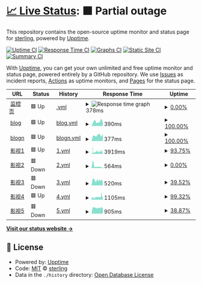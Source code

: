 # [📈 Live Status](https://mo.mrlin.me): <!--live status--> **🟧 Partial outage**

This repository contains the open-source uptime monitor and status page for [sterling](https://mo.mrlin.me), powered by [Upptime](https://github.com/upptime/upptime).

[![Uptime CI](https://github.com/lzh-zone/lin-uptime/workflows/Uptime%20CI/badge.svg)](https://github.com/lzh-zone/lin-uptime/actions?query=workflow%3A%22Uptime+CI%22)
[![Response Time CI](https://github.com/lzh-zone/lin-uptime/workflows/Response%20Time%20CI/badge.svg)](https://github.com/lzh-zone/lin-uptime/actions?query=workflow%3A%22Response+Time+CI%22)
[![Graphs CI](https://github.com/lzh-zone/lin-uptime/workflows/Graphs%20CI/badge.svg)](https://github.com/lzh-zone/lin-uptime/actions?query=workflow%3A%22Graphs+CI%22)
[![Static Site CI](https://github.com/lzh-zone/lin-uptime/workflows/Static%20Site%20CI/badge.svg)](https://github.com/lzh-zone/lin-uptime/actions?query=workflow%3A%22Static+Site+CI%22)
[![Summary CI](https://github.com/lzh-zone/lin-uptime/workflows/Summary%20CI/badge.svg)](https://github.com/lzh-zone/lin-uptime/actions?query=workflow%3A%22Summary+CI%22)

With [Upptime](https://upptime.js.org), you can get your own unlimited and free uptime monitor and status page, powered entirely by a GitHub repository. We use [Issues](https://github.com/lzh-zone/lin-uptime/issues) as incident reports, [Actions](https://github.com/lzh-zone/lin-uptime/actions) as uptime monitors, and [Pages](https://mo.mrlin.me) for the status page.

<!--start: status pages-->
<!-- This summary is generated by Upptime (https://github.com/upptime/upptime) -->
<!-- Do not edit this manually, your changes will be overwritten -->
<!-- prettier-ignore -->
| URL | Status | History | Response Time | Uptime |
| --- | ------ | ------- | ------------- | ------ |
| <img alt="" src="https://icons.duckduckgo.com/ip3/lzhnb.cf.ico" height="13"> [监控页](https://lzhnb.cf) | 🟩 Up | [.yml](https://github.com/lzh-zone/lin-uptime/commits/HEAD/history/.yml) | <details><summary><img alt="Response time graph" src="./graphs//response-time-week.png" height="20"> 378ms</summary><br><a href="https://mo.mrlin.me/history/"><img alt="Response time 1177" src="https://img.shields.io/endpoint?url=https%3A%2F%2Fraw.githubusercontent.com%2Flzh-zone%2Flin-uptime%2FHEAD%2Fapi%2F%2Fresponse-time.json"></a><br><a href="https://mo.mrlin.me/history/"><img alt="24-hour response time 287" src="https://img.shields.io/endpoint?url=https%3A%2F%2Fraw.githubusercontent.com%2Flzh-zone%2Flin-uptime%2FHEAD%2Fapi%2F%2Fresponse-time-day.json"></a><br><a href="https://mo.mrlin.me/history/"><img alt="7-day response time 378" src="https://img.shields.io/endpoint?url=https%3A%2F%2Fraw.githubusercontent.com%2Flzh-zone%2Flin-uptime%2FHEAD%2Fapi%2F%2Fresponse-time-week.json"></a><br><a href="https://mo.mrlin.me/history/"><img alt="30-day response time 352" src="https://img.shields.io/endpoint?url=https%3A%2F%2Fraw.githubusercontent.com%2Flzh-zone%2Flin-uptime%2FHEAD%2Fapi%2F%2Fresponse-time-month.json"></a><br><a href="https://mo.mrlin.me/history/"><img alt="1-year response time 1177" src="https://img.shields.io/endpoint?url=https%3A%2F%2Fraw.githubusercontent.com%2Flzh-zone%2Flin-uptime%2FHEAD%2Fapi%2F%2Fresponse-time-year.json"></a></details> | <details><summary><a href="https://mo.mrlin.me/history/">0.00%</a></summary><a href="https://mo.mrlin.me/history/"><img alt="All-time uptime 34.26%" src="https://img.shields.io/endpoint?url=https%3A%2F%2Fraw.githubusercontent.com%2Flzh-zone%2Flin-uptime%2FHEAD%2Fapi%2F%2Fuptime.json"></a><br><a href="https://mo.mrlin.me/history/"><img alt="24-hour uptime 0.00%" src="https://img.shields.io/endpoint?url=https%3A%2F%2Fraw.githubusercontent.com%2Flzh-zone%2Flin-uptime%2FHEAD%2Fapi%2F%2Fuptime-day.json"></a><br><a href="https://mo.mrlin.me/history/"><img alt="7-day uptime 0.00%" src="https://img.shields.io/endpoint?url=https%3A%2F%2Fraw.githubusercontent.com%2Flzh-zone%2Flin-uptime%2FHEAD%2Fapi%2F%2Fuptime-week.json"></a><br><a href="https://mo.mrlin.me/history/"><img alt="30-day uptime 18.71%" src="https://img.shields.io/endpoint?url=https%3A%2F%2Fraw.githubusercontent.com%2Flzh-zone%2Flin-uptime%2FHEAD%2Fapi%2F%2Fuptime-month.json"></a><br><a href="https://mo.mrlin.me/history/"><img alt="1-year uptime 34.26%" src="https://img.shields.io/endpoint?url=https%3A%2F%2Fraw.githubusercontent.com%2Flzh-zone%2Flin-uptime%2FHEAD%2Fapi%2F%2Fuptime-year.json"></a></details>
| <img alt="" src="https://icons.duckduckgo.com/ip3/blog.lzhnb.cf.ico" height="13"> [blog](https://blog.lzhnb.cf) | 🟩 Up | [blog.yml](https://github.com/lzh-zone/lin-uptime/commits/HEAD/history/blog.yml) | <details><summary><img alt="Response time graph" src="./graphs/blog/response-time-week.png" height="20"> 390ms</summary><br><a href="https://mo.mrlin.me/history/blog"><img alt="Response time 346" src="https://img.shields.io/endpoint?url=https%3A%2F%2Fraw.githubusercontent.com%2Flzh-zone%2Flin-uptime%2FHEAD%2Fapi%2Fblog%2Fresponse-time.json"></a><br><a href="https://mo.mrlin.me/history/blog"><img alt="24-hour response time 291" src="https://img.shields.io/endpoint?url=https%3A%2F%2Fraw.githubusercontent.com%2Flzh-zone%2Flin-uptime%2FHEAD%2Fapi%2Fblog%2Fresponse-time-day.json"></a><br><a href="https://mo.mrlin.me/history/blog"><img alt="7-day response time 390" src="https://img.shields.io/endpoint?url=https%3A%2F%2Fraw.githubusercontent.com%2Flzh-zone%2Flin-uptime%2FHEAD%2Fapi%2Fblog%2Fresponse-time-week.json"></a><br><a href="https://mo.mrlin.me/history/blog"><img alt="30-day response time 346" src="https://img.shields.io/endpoint?url=https%3A%2F%2Fraw.githubusercontent.com%2Flzh-zone%2Flin-uptime%2FHEAD%2Fapi%2Fblog%2Fresponse-time-month.json"></a><br><a href="https://mo.mrlin.me/history/blog"><img alt="1-year response time 346" src="https://img.shields.io/endpoint?url=https%3A%2F%2Fraw.githubusercontent.com%2Flzh-zone%2Flin-uptime%2FHEAD%2Fapi%2Fblog%2Fresponse-time-year.json"></a></details> | <details><summary><a href="https://mo.mrlin.me/history/blog">100.00%</a></summary><a href="https://mo.mrlin.me/history/blog"><img alt="All-time uptime 100.00%" src="https://img.shields.io/endpoint?url=https%3A%2F%2Fraw.githubusercontent.com%2Flzh-zone%2Flin-uptime%2FHEAD%2Fapi%2Fblog%2Fuptime.json"></a><br><a href="https://mo.mrlin.me/history/blog"><img alt="24-hour uptime 100.00%" src="https://img.shields.io/endpoint?url=https%3A%2F%2Fraw.githubusercontent.com%2Flzh-zone%2Flin-uptime%2FHEAD%2Fapi%2Fblog%2Fuptime-day.json"></a><br><a href="https://mo.mrlin.me/history/blog"><img alt="7-day uptime 100.00%" src="https://img.shields.io/endpoint?url=https%3A%2F%2Fraw.githubusercontent.com%2Flzh-zone%2Flin-uptime%2FHEAD%2Fapi%2Fblog%2Fuptime-week.json"></a><br><a href="https://mo.mrlin.me/history/blog"><img alt="30-day uptime 100.00%" src="https://img.shields.io/endpoint?url=https%3A%2F%2Fraw.githubusercontent.com%2Flzh-zone%2Flin-uptime%2FHEAD%2Fapi%2Fblog%2Fuptime-month.json"></a><br><a href="https://mo.mrlin.me/history/blog"><img alt="1-year uptime 100.00%" src="https://img.shields.io/endpoint?url=https%3A%2F%2Fraw.githubusercontent.com%2Flzh-zone%2Flin-uptime%2FHEAD%2Fapi%2Fblog%2Fuptime-year.json"></a></details>
| <img alt="" src="https://icons.duckduckgo.com/ip3/new.lzhnb.cf.ico" height="13"> [blogn](https://new.lzhnb.cf) | 🟩 Up | [blogn.yml](https://github.com/lzh-zone/lin-uptime/commits/HEAD/history/blogn.yml) | <details><summary><img alt="Response time graph" src="./graphs/blogn/response-time-week.png" height="20"> 377ms</summary><br><a href="https://mo.mrlin.me/history/blogn"><img alt="Response time 408" src="https://img.shields.io/endpoint?url=https%3A%2F%2Fraw.githubusercontent.com%2Flzh-zone%2Flin-uptime%2FHEAD%2Fapi%2Fblogn%2Fresponse-time.json"></a><br><a href="https://mo.mrlin.me/history/blogn"><img alt="24-hour response time 460" src="https://img.shields.io/endpoint?url=https%3A%2F%2Fraw.githubusercontent.com%2Flzh-zone%2Flin-uptime%2FHEAD%2Fapi%2Fblogn%2Fresponse-time-day.json"></a><br><a href="https://mo.mrlin.me/history/blogn"><img alt="7-day response time 377" src="https://img.shields.io/endpoint?url=https%3A%2F%2Fraw.githubusercontent.com%2Flzh-zone%2Flin-uptime%2FHEAD%2Fapi%2Fblogn%2Fresponse-time-week.json"></a><br><a href="https://mo.mrlin.me/history/blogn"><img alt="30-day response time 450" src="https://img.shields.io/endpoint?url=https%3A%2F%2Fraw.githubusercontent.com%2Flzh-zone%2Flin-uptime%2FHEAD%2Fapi%2Fblogn%2Fresponse-time-month.json"></a><br><a href="https://mo.mrlin.me/history/blogn"><img alt="1-year response time 408" src="https://img.shields.io/endpoint?url=https%3A%2F%2Fraw.githubusercontent.com%2Flzh-zone%2Flin-uptime%2FHEAD%2Fapi%2Fblogn%2Fresponse-time-year.json"></a></details> | <details><summary><a href="https://mo.mrlin.me/history/blogn">100.00%</a></summary><a href="https://mo.mrlin.me/history/blogn"><img alt="All-time uptime 100.00%" src="https://img.shields.io/endpoint?url=https%3A%2F%2Fraw.githubusercontent.com%2Flzh-zone%2Flin-uptime%2FHEAD%2Fapi%2Fblogn%2Fuptime.json"></a><br><a href="https://mo.mrlin.me/history/blogn"><img alt="24-hour uptime 100.00%" src="https://img.shields.io/endpoint?url=https%3A%2F%2Fraw.githubusercontent.com%2Flzh-zone%2Flin-uptime%2FHEAD%2Fapi%2Fblogn%2Fuptime-day.json"></a><br><a href="https://mo.mrlin.me/history/blogn"><img alt="7-day uptime 100.00%" src="https://img.shields.io/endpoint?url=https%3A%2F%2Fraw.githubusercontent.com%2Flzh-zone%2Flin-uptime%2FHEAD%2Fapi%2Fblogn%2Fuptime-week.json"></a><br><a href="https://mo.mrlin.me/history/blogn"><img alt="30-day uptime 100.00%" src="https://img.shields.io/endpoint?url=https%3A%2F%2Fraw.githubusercontent.com%2Flzh-zone%2Flin-uptime%2FHEAD%2Fapi%2Fblogn%2Fuptime-month.json"></a><br><a href="https://mo.mrlin.me/history/blogn"><img alt="1-year uptime 100.00%" src="https://img.shields.io/endpoint?url=https%3A%2F%2Fraw.githubusercontent.com%2Flzh-zone%2Flin-uptime%2FHEAD%2Fapi%2Fblogn%2Fuptime-year.json"></a></details>
| <img alt="" src="https://icons.duckduckgo.com/ip3/z.lzh1.eu.org.ico" height="13"> [影视1](https://z.lzh1.eu.org) | 🟩 Up | [1.yml](https://github.com/lzh-zone/lin-uptime/commits/HEAD/history/1.yml) | <details><summary><img alt="Response time graph" src="./graphs/1/response-time-week.png" height="20"> 3919ms</summary><br><a href="https://mo.mrlin.me/history/1"><img alt="Response time 2799" src="https://img.shields.io/endpoint?url=https%3A%2F%2Fraw.githubusercontent.com%2Flzh-zone%2Flin-uptime%2FHEAD%2Fapi%2F1%2Fresponse-time.json"></a><br><a href="https://mo.mrlin.me/history/1"><img alt="24-hour response time 2285" src="https://img.shields.io/endpoint?url=https%3A%2F%2Fraw.githubusercontent.com%2Flzh-zone%2Flin-uptime%2FHEAD%2Fapi%2F1%2Fresponse-time-day.json"></a><br><a href="https://mo.mrlin.me/history/1"><img alt="7-day response time 3919" src="https://img.shields.io/endpoint?url=https%3A%2F%2Fraw.githubusercontent.com%2Flzh-zone%2Flin-uptime%2FHEAD%2Fapi%2F1%2Fresponse-time-week.json"></a><br><a href="https://mo.mrlin.me/history/1"><img alt="30-day response time 2720" src="https://img.shields.io/endpoint?url=https%3A%2F%2Fraw.githubusercontent.com%2Flzh-zone%2Flin-uptime%2FHEAD%2Fapi%2F1%2Fresponse-time-month.json"></a><br><a href="https://mo.mrlin.me/history/1"><img alt="1-year response time 2799" src="https://img.shields.io/endpoint?url=https%3A%2F%2Fraw.githubusercontent.com%2Flzh-zone%2Flin-uptime%2FHEAD%2Fapi%2F1%2Fresponse-time-year.json"></a></details> | <details><summary><a href="https://mo.mrlin.me/history/1">93.75%</a></summary><a href="https://mo.mrlin.me/history/1"><img alt="All-time uptime 77.85%" src="https://img.shields.io/endpoint?url=https%3A%2F%2Fraw.githubusercontent.com%2Flzh-zone%2Flin-uptime%2FHEAD%2Fapi%2F1%2Fuptime.json"></a><br><a href="https://mo.mrlin.me/history/1"><img alt="24-hour uptime 100.00%" src="https://img.shields.io/endpoint?url=https%3A%2F%2Fraw.githubusercontent.com%2Flzh-zone%2Flin-uptime%2FHEAD%2Fapi%2F1%2Fuptime-day.json"></a><br><a href="https://mo.mrlin.me/history/1"><img alt="7-day uptime 93.75%" src="https://img.shields.io/endpoint?url=https%3A%2F%2Fraw.githubusercontent.com%2Flzh-zone%2Flin-uptime%2FHEAD%2Fapi%2F1%2Fuptime-week.json"></a><br><a href="https://mo.mrlin.me/history/1"><img alt="30-day uptime 74.19%" src="https://img.shields.io/endpoint?url=https%3A%2F%2Fraw.githubusercontent.com%2Flzh-zone%2Flin-uptime%2FHEAD%2Fapi%2F1%2Fuptime-month.json"></a><br><a href="https://mo.mrlin.me/history/1"><img alt="1-year uptime 77.85%" src="https://img.shields.io/endpoint?url=https%3A%2F%2Fraw.githubusercontent.com%2Flzh-zone%2Flin-uptime%2FHEAD%2Fapi%2F1%2Fuptime-year.json"></a></details>
| <img alt="" src="https://icons.duckduckgo.com/ip3/h.lzhnb.gay.ico" height="13"> [影视2](https://h.lzhnb.gay) | 🟥 Down | [2.yml](https://github.com/lzh-zone/lin-uptime/commits/HEAD/history/2.yml) | <details><summary><img alt="Response time graph" src="./graphs/2/response-time-week.png" height="20"> 564ms</summary><br><a href="https://mo.mrlin.me/history/2"><img alt="Response time 1213" src="https://img.shields.io/endpoint?url=https%3A%2F%2Fraw.githubusercontent.com%2Flzh-zone%2Flin-uptime%2FHEAD%2Fapi%2F2%2Fresponse-time.json"></a><br><a href="https://mo.mrlin.me/history/2"><img alt="24-hour response time 468" src="https://img.shields.io/endpoint?url=https%3A%2F%2Fraw.githubusercontent.com%2Flzh-zone%2Flin-uptime%2FHEAD%2Fapi%2F2%2Fresponse-time-day.json"></a><br><a href="https://mo.mrlin.me/history/2"><img alt="7-day response time 564" src="https://img.shields.io/endpoint?url=https%3A%2F%2Fraw.githubusercontent.com%2Flzh-zone%2Flin-uptime%2FHEAD%2Fapi%2F2%2Fresponse-time-week.json"></a><br><a href="https://mo.mrlin.me/history/2"><img alt="30-day response time 1300" src="https://img.shields.io/endpoint?url=https%3A%2F%2Fraw.githubusercontent.com%2Flzh-zone%2Flin-uptime%2FHEAD%2Fapi%2F2%2Fresponse-time-month.json"></a><br><a href="https://mo.mrlin.me/history/2"><img alt="1-year response time 1213" src="https://img.shields.io/endpoint?url=https%3A%2F%2Fraw.githubusercontent.com%2Flzh-zone%2Flin-uptime%2FHEAD%2Fapi%2F2%2Fresponse-time-year.json"></a></details> | <details><summary><a href="https://mo.mrlin.me/history/2">0.00%</a></summary><a href="https://mo.mrlin.me/history/2"><img alt="All-time uptime 79.52%" src="https://img.shields.io/endpoint?url=https%3A%2F%2Fraw.githubusercontent.com%2Flzh-zone%2Flin-uptime%2FHEAD%2Fapi%2F2%2Fuptime.json"></a><br><a href="https://mo.mrlin.me/history/2"><img alt="24-hour uptime 0.00%" src="https://img.shields.io/endpoint?url=https%3A%2F%2Fraw.githubusercontent.com%2Flzh-zone%2Flin-uptime%2FHEAD%2Fapi%2F2%2Fuptime-day.json"></a><br><a href="https://mo.mrlin.me/history/2"><img alt="7-day uptime 0.00%" src="https://img.shields.io/endpoint?url=https%3A%2F%2Fraw.githubusercontent.com%2Flzh-zone%2Flin-uptime%2FHEAD%2Fapi%2F2%2Fuptime-week.json"></a><br><a href="https://mo.mrlin.me/history/2"><img alt="30-day uptime 76.12%" src="https://img.shields.io/endpoint?url=https%3A%2F%2Fraw.githubusercontent.com%2Flzh-zone%2Flin-uptime%2FHEAD%2Fapi%2F2%2Fuptime-month.json"></a><br><a href="https://mo.mrlin.me/history/2"><img alt="1-year uptime 79.52%" src="https://img.shields.io/endpoint?url=https%3A%2F%2Fraw.githubusercontent.com%2Flzh-zone%2Flin-uptime%2FHEAD%2Fapi%2F2%2Fuptime-year.json"></a></details>
| <img alt="" src="https://icons.duckduckgo.com/ip3/tv.mrlin.me.ico" height="13"> [影视3](https://tv.mrlin.me) | 🟥 Down | [3.yml](https://github.com/lzh-zone/lin-uptime/commits/HEAD/history/3.yml) | <details><summary><img alt="Response time graph" src="./graphs/3/response-time-week.png" height="20"> 520ms</summary><br><a href="https://mo.mrlin.me/history/3"><img alt="Response time 1010" src="https://img.shields.io/endpoint?url=https%3A%2F%2Fraw.githubusercontent.com%2Flzh-zone%2Flin-uptime%2FHEAD%2Fapi%2F3%2Fresponse-time.json"></a><br><a href="https://mo.mrlin.me/history/3"><img alt="24-hour response time 256" src="https://img.shields.io/endpoint?url=https%3A%2F%2Fraw.githubusercontent.com%2Flzh-zone%2Flin-uptime%2FHEAD%2Fapi%2F3%2Fresponse-time-day.json"></a><br><a href="https://mo.mrlin.me/history/3"><img alt="7-day response time 520" src="https://img.shields.io/endpoint?url=https%3A%2F%2Fraw.githubusercontent.com%2Flzh-zone%2Flin-uptime%2FHEAD%2Fapi%2F3%2Fresponse-time-week.json"></a><br><a href="https://mo.mrlin.me/history/3"><img alt="30-day response time 1053" src="https://img.shields.io/endpoint?url=https%3A%2F%2Fraw.githubusercontent.com%2Flzh-zone%2Flin-uptime%2FHEAD%2Fapi%2F3%2Fresponse-time-month.json"></a><br><a href="https://mo.mrlin.me/history/3"><img alt="1-year response time 1010" src="https://img.shields.io/endpoint?url=https%3A%2F%2Fraw.githubusercontent.com%2Flzh-zone%2Flin-uptime%2FHEAD%2Fapi%2F3%2Fresponse-time-year.json"></a></details> | <details><summary><a href="https://mo.mrlin.me/history/3">39.52%</a></summary><a href="https://mo.mrlin.me/history/3"><img alt="All-time uptime 86.00%" src="https://img.shields.io/endpoint?url=https%3A%2F%2Fraw.githubusercontent.com%2Flzh-zone%2Flin-uptime%2FHEAD%2Fapi%2F3%2Fuptime.json"></a><br><a href="https://mo.mrlin.me/history/3"><img alt="24-hour uptime 0.00%" src="https://img.shields.io/endpoint?url=https%3A%2F%2Fraw.githubusercontent.com%2Flzh-zone%2Flin-uptime%2FHEAD%2Fapi%2F3%2Fuptime-day.json"></a><br><a href="https://mo.mrlin.me/history/3"><img alt="7-day uptime 39.52%" src="https://img.shields.io/endpoint?url=https%3A%2F%2Fraw.githubusercontent.com%2Flzh-zone%2Flin-uptime%2FHEAD%2Fapi%2F3%2Fuptime-week.json"></a><br><a href="https://mo.mrlin.me/history/3"><img alt="30-day uptime 83.63%" src="https://img.shields.io/endpoint?url=https%3A%2F%2Fraw.githubusercontent.com%2Flzh-zone%2Flin-uptime%2FHEAD%2Fapi%2F3%2Fuptime-month.json"></a><br><a href="https://mo.mrlin.me/history/3"><img alt="1-year uptime 86.00%" src="https://img.shields.io/endpoint?url=https%3A%2F%2Fraw.githubusercontent.com%2Flzh-zone%2Flin-uptime%2FHEAD%2Fapi%2F3%2Fuptime-year.json"></a></details>
| <img alt="" src="https://icons.duckduckgo.com/ip3/fei.lzhpri.tk.ico" height="13"> [影视4](https://fei.lzhpri.tk) | 🟩 Up | [4.yml](https://github.com/lzh-zone/lin-uptime/commits/HEAD/history/4.yml) | <details><summary><img alt="Response time graph" src="./graphs/4/response-time-week.png" height="20"> 1105ms</summary><br><a href="https://mo.mrlin.me/history/4"><img alt="Response time 1509" src="https://img.shields.io/endpoint?url=https%3A%2F%2Fraw.githubusercontent.com%2Flzh-zone%2Flin-uptime%2FHEAD%2Fapi%2F4%2Fresponse-time.json"></a><br><a href="https://mo.mrlin.me/history/4"><img alt="24-hour response time 774" src="https://img.shields.io/endpoint?url=https%3A%2F%2Fraw.githubusercontent.com%2Flzh-zone%2Flin-uptime%2FHEAD%2Fapi%2F4%2Fresponse-time-day.json"></a><br><a href="https://mo.mrlin.me/history/4"><img alt="7-day response time 1105" src="https://img.shields.io/endpoint?url=https%3A%2F%2Fraw.githubusercontent.com%2Flzh-zone%2Flin-uptime%2FHEAD%2Fapi%2F4%2Fresponse-time-week.json"></a><br><a href="https://mo.mrlin.me/history/4"><img alt="30-day response time 1548" src="https://img.shields.io/endpoint?url=https%3A%2F%2Fraw.githubusercontent.com%2Flzh-zone%2Flin-uptime%2FHEAD%2Fapi%2F4%2Fresponse-time-month.json"></a><br><a href="https://mo.mrlin.me/history/4"><img alt="1-year response time 1509" src="https://img.shields.io/endpoint?url=https%3A%2F%2Fraw.githubusercontent.com%2Flzh-zone%2Flin-uptime%2FHEAD%2Fapi%2F4%2Fresponse-time-year.json"></a></details> | <details><summary><a href="https://mo.mrlin.me/history/4">99.32%</a></summary><a href="https://mo.mrlin.me/history/4"><img alt="All-time uptime 98.95%" src="https://img.shields.io/endpoint?url=https%3A%2F%2Fraw.githubusercontent.com%2Flzh-zone%2Flin-uptime%2FHEAD%2Fapi%2F4%2Fuptime.json"></a><br><a href="https://mo.mrlin.me/history/4"><img alt="24-hour uptime 99.47%" src="https://img.shields.io/endpoint?url=https%3A%2F%2Fraw.githubusercontent.com%2Flzh-zone%2Flin-uptime%2FHEAD%2Fapi%2F4%2Fuptime-day.json"></a><br><a href="https://mo.mrlin.me/history/4"><img alt="7-day uptime 99.32%" src="https://img.shields.io/endpoint?url=https%3A%2F%2Fraw.githubusercontent.com%2Flzh-zone%2Flin-uptime%2FHEAD%2Fapi%2F4%2Fuptime-week.json"></a><br><a href="https://mo.mrlin.me/history/4"><img alt="30-day uptime 98.88%" src="https://img.shields.io/endpoint?url=https%3A%2F%2Fraw.githubusercontent.com%2Flzh-zone%2Flin-uptime%2FHEAD%2Fapi%2F4%2Fuptime-month.json"></a><br><a href="https://mo.mrlin.me/history/4"><img alt="1-year uptime 98.95%" src="https://img.shields.io/endpoint?url=https%3A%2F%2Fraw.githubusercontent.com%2Flzh-zone%2Flin-uptime%2FHEAD%2Fapi%2F4%2Fuptime-year.json"></a></details>
| <img alt="" src="https://icons.duckduckgo.com/ip3/lzhnb.now.cc.ico" height="13"> [影视5](https://lzhnb.now.cc) | 🟥 Down | [5.yml](https://github.com/lzh-zone/lin-uptime/commits/HEAD/history/5.yml) | <details><summary><img alt="Response time graph" src="./graphs/5/response-time-week.png" height="20"> 905ms</summary><br><a href="https://mo.mrlin.me/history/5"><img alt="Response time 1251" src="https://img.shields.io/endpoint?url=https%3A%2F%2Fraw.githubusercontent.com%2Flzh-zone%2Flin-uptime%2FHEAD%2Fapi%2F5%2Fresponse-time.json"></a><br><a href="https://mo.mrlin.me/history/5"><img alt="24-hour response time 734" src="https://img.shields.io/endpoint?url=https%3A%2F%2Fraw.githubusercontent.com%2Flzh-zone%2Flin-uptime%2FHEAD%2Fapi%2F5%2Fresponse-time-day.json"></a><br><a href="https://mo.mrlin.me/history/5"><img alt="7-day response time 905" src="https://img.shields.io/endpoint?url=https%3A%2F%2Fraw.githubusercontent.com%2Flzh-zone%2Flin-uptime%2FHEAD%2Fapi%2F5%2Fresponse-time-week.json"></a><br><a href="https://mo.mrlin.me/history/5"><img alt="30-day response time 1303" src="https://img.shields.io/endpoint?url=https%3A%2F%2Fraw.githubusercontent.com%2Flzh-zone%2Flin-uptime%2FHEAD%2Fapi%2F5%2Fresponse-time-month.json"></a><br><a href="https://mo.mrlin.me/history/5"><img alt="1-year response time 1251" src="https://img.shields.io/endpoint?url=https%3A%2F%2Fraw.githubusercontent.com%2Flzh-zone%2Flin-uptime%2FHEAD%2Fapi%2F5%2Fresponse-time-year.json"></a></details> | <details><summary><a href="https://mo.mrlin.me/history/5">38.87%</a></summary><a href="https://mo.mrlin.me/history/5"><img alt="All-time uptime 87.94%" src="https://img.shields.io/endpoint?url=https%3A%2F%2Fraw.githubusercontent.com%2Flzh-zone%2Flin-uptime%2FHEAD%2Fapi%2F5%2Fuptime.json"></a><br><a href="https://mo.mrlin.me/history/5"><img alt="24-hour uptime 0.00%" src="https://img.shields.io/endpoint?url=https%3A%2F%2Fraw.githubusercontent.com%2Flzh-zone%2Flin-uptime%2FHEAD%2Fapi%2F5%2Fuptime-day.json"></a><br><a href="https://mo.mrlin.me/history/5"><img alt="7-day uptime 38.87%" src="https://img.shields.io/endpoint?url=https%3A%2F%2Fraw.githubusercontent.com%2Flzh-zone%2Flin-uptime%2FHEAD%2Fapi%2F5%2Fuptime-week.json"></a><br><a href="https://mo.mrlin.me/history/5"><img alt="30-day uptime 85.89%" src="https://img.shields.io/endpoint?url=https%3A%2F%2Fraw.githubusercontent.com%2Flzh-zone%2Flin-uptime%2FHEAD%2Fapi%2F5%2Fuptime-month.json"></a><br><a href="https://mo.mrlin.me/history/5"><img alt="1-year uptime 87.94%" src="https://img.shields.io/endpoint?url=https%3A%2F%2Fraw.githubusercontent.com%2Flzh-zone%2Flin-uptime%2FHEAD%2Fapi%2F5%2Fuptime-year.json"></a></details>

<!--end: status pages-->

[**Visit our status website →**](https://mo.mrlin.me)

## 📄 License

- Powered by: [Upptime](https://github.com/upptime/upptime)
- Code: [MIT](./LICENSE) © [sterling](https://mo.mrlin.me)
- Data in the `./history` directory: [Open Database License](https://opendatacommons.org/licenses/odbl/1-0/)
